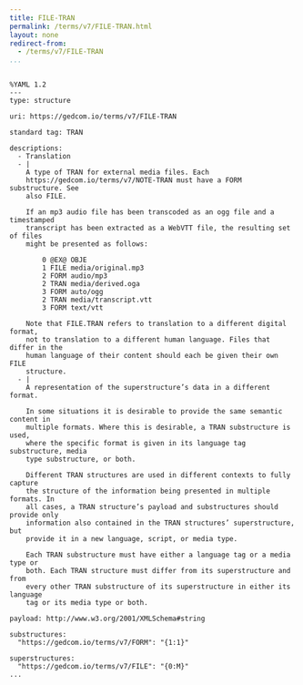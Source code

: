 ```yaml
---
title: FILE-TRAN
permalink: /terms/v7/FILE-TRAN.html
layout: none
redirect-from:
  - /terms/v7/FILE-TRAN
...
```


```

%YAML 1.2
---
type: structure

uri: https://gedcom.io/terms/v7/FILE-TRAN

standard tag: TRAN

descriptions:
  - Translation
  - |
    A type of TRAN for external media files. Each
    https://gedcom.io/terms/v7/NOTE-TRAN must have a FORM substructure. See
    also FILE.
    
    If an mp3 audio file has been transcoded as an ogg file and a timestamped
    transcript has been extracted as a WebVTT file, the resulting set of files
    might be presented as follows:
    
        0 @EX@ OBJE
        1 FILE media/original.mp3
        2 FORM audio/mp3
        2 TRAN media/derived.oga
        3 FORM auto/ogg
        2 TRAN media/transcript.vtt
        3 FORM text/vtt
    
    Note that FILE.TRAN refers to translation to a different digital format,
    not to translation to a different human language. Files that differ in the
    human language of their content should each be given their own FILE
    structure.
  - |
    A representation of the superstructure’s data in a different format.
    
    In some situations it is desirable to provide the same semantic content in
    multiple formats. Where this is desirable, a TRAN substructure is used,
    where the specific format is given in its language tag substructure, media
    type substructure, or both.
    
    Different TRAN structures are used in different contexts to fully capture
    the structure of the information being presented in multiple formats. In
    all cases, a TRAN structure’s payload and substructures should provide only
    information also contained in the TRAN structures’ superstructure, but
    provide it in a new language, script, or media type.
    
    Each TRAN substructure must have either a language tag or a media type or
    both. Each TRAN structure must differ from its superstructure and from
    every other TRAN substructure of its superstructure in either its language
    tag or its media type or both.

payload: http://www.w3.org/2001/XMLSchema#string

substructures:
  "https://gedcom.io/terms/v7/FORM": "{1:1}"

superstructures:
  "https://gedcom.io/terms/v7/FILE": "{0:M}"
...

```
